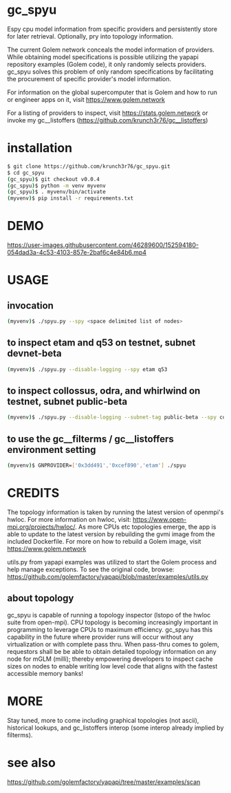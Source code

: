 # gc_spyu
Espy cpu model information from specific providers and persistently store for later retrieval. Optionally, pry into topology information.

The current Golem network conceals the model information of providers. While obtaining model specifications is possible utilizing the yapapi repository examples (Golem code), it only randomly selects providers.  gc_spyu solves this problem of only random specifications by facilitating the procurement of specific provider's model information.

For information on the global supercomputer that is Golem and how to run or engineer apps on it, visit https://www.golem.network

For a listing of providers to inspect, visit https://stats.golem.network or invoke my gc__listoffers (https://github.com/krunch3r76/gc__listoffers)

# installation
```bash
$ git clone https://github.com/krunch3r76/gc_spyu.git
$ cd gc_spyu
(gc_spyu)$ git checkout v0.0.4
(gc_spyu)$ python -m venv myvenv
(gc_spyu)$ . myvenv/bin/activate
(myvenv)$ pip install -r requirements.txt
```

# DEMO
https://user-images.githubusercontent.com/46289600/152594180-054dad3a-4c53-4103-857e-2baf6c4e84b6.mp4


# USAGE

## invocation
```bash
(myvenv)$ ./spyu.py --spy <space delimited list of nodes>
```  
## to inspect etam and q53 on testnet, subnet devnet-beta
```bash
(myvenv)$ ./spyu.py --disable-logging --spy etam q53
```
## to inspect collossus, odra, and whirlwind on testnet, subnet public-beta
```bash
(myvenv)$ ./spyu.py --disable-logging --subnet-tag public-beta --spy collossus odra whirlwind
```

## to use the gc__filterms / gc__listoffers environment setting
```bash
(myvenv)$ GNPROVIDER=['0x3dd491','0xcef890','etam'] ./spyu
```
# CREDITS
The topology information is taken by running the latest version of openmpi's hwloc. For more information on hwloc, visit: https://www.open-mpi.org/projects/hwloc/. As more CPUs etc topologies emerge, the app is able to update to the latest version by rebuilding the gvmi image from the included Dockerfile. For more on how to rebuild a Golem image, visit https://www.golem.network

utils.py from yapapi examples was utilized to start the Golem process and help manage exceptions. To see the original code, browse: https://github.com/golemfactory/yapapi/blob/master/examples/utils.py

## about topology
gc_spyu is capable of running a topology inspector (lstopo of the hwloc suite from open-mpi). CPU topology is becoming increasingly important in programming to leverage CPUs to maximum efficiency. gc_spyu has this capability in the future where provider runs will occur without any virtualization or with complete pass thru. When pass-thru comes to golem, requestors shall be be able to obtain detailed topology information on any node for mGLM (milli); thereby empowering developers to inspect cache sizes on nodes to enable writing low level code that aligns with the fastest accessible memory banks!

# MORE
Stay tuned, more to come including graphical topologies (not ascii), historical lookups, and gc_listoffers interop (some interop already implied by filterms).

# see also
https://github.com/golemfactory/yapapi/tree/master/examples/scan

